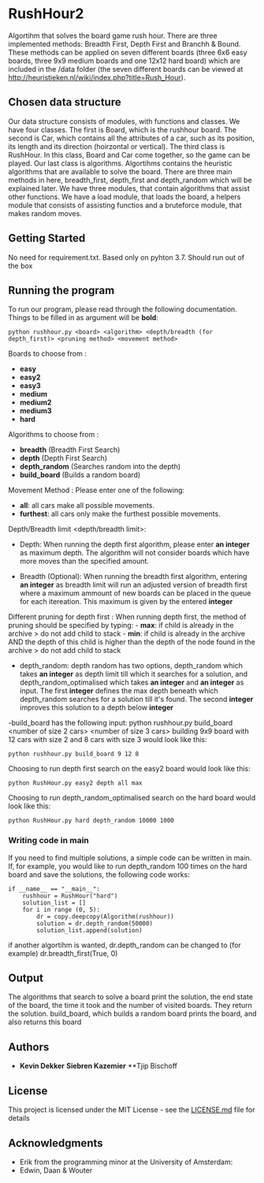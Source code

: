 # RushHour2

Algortihm that solves the board game rush hour. There are three implemented methods: Breadth First, Depth First and Branchh & Bound. These methods can be applied on seven different boards (three 6x6 easy boards, three 9x9 medium boards and one 12x12 hard board) which are included in the /data folder (the seven different boards can be viewed at http://heuristieken.nl/wiki/index.php?title=Rush_Hour).

## Chosen data structure

Our data structure consists of modules, with functions and classes. We have four classes. The first is Board, which is the rushhour board. The second is Car, which contains all the attributes of a car, such as its position, its length and its direction (hoirzontal or vertical). The third class is RushHour. In this class, Board and Car come together, so the game can be played. Our last class is algorithms. Algortihms contains the heuristic algorithms that are available to solve the board. There are three main methods in here, breadth_first, depth_first and depth_random which will be explained later. We have three modules, that contain algorithms that assist other functions. We have a load module, that loads the board, a helpers module that consists of assisting functios and a bruteforce module, that makes random moves.


## Getting Started

No need for requirement.txt. Based only on pyhton 3.7. Should run out of the box


## Running the program

To run our program, please read through the following documentation. Things to be filled in as argument will be **bold**:
```
python rushhour.py <board> <algorithm> <depth/breadth (for depth_first)> <pruning method> <movement method>
```
Boards to choose from <board>: 
  - **easy**
  - **easy2**
  - **easy3**
  - **medium**
  - **medium2**
  - **medium3**
  - **hard**

Algorithms to choose from <algorithm>:
  - **breadth** (Breadth First Search)
  - **depth** (Depth First Search)
  - **depth_random** (Searches random into the depth)
  - **build_board** (Builds a random board)
  
Movement Method <movement method>:
  Please enter one of the following:
  - **all**: all cars make all possible movements.
  - **furthest**: all cars only make the furthest possible movements.
  
Depth/Breadth limit <depth/breadth limit>:
  - Depth: When running the depth first algorithm, please enter **an integer** as maximum depth. The algorithm will not consider boards which have more moves than the specified amount. 

  - Breadth (Optional): When running the breadth first algorithm, entering **an integer** as breadth limit will run an adjusted version of breadth first where a maximum ammount of new boards can be placed in the queue for each itereation. This maximum is given by the entered **integer**
  
Different pruning for depth first <pruning method>:
  When running depth first, the method of pruning should be specified by typing:
    - **max**: if child is already in the archive > do not add child to stack
    - **min**: if child is already in the archive AND the depth of this child is higher than the depth of the node found in the archive > do not add child to stack
  
- depth_random: depth random has two options, depth_random which takes **an integer** as depth limit till which it searches for a solution, and depth_random_optimalised which takes **an integer** and **an integer** as input. The first **integer** defines the max depth beneath which depth_random searches for a solution till it's found. The second **integer** improves this solution to a depth below **integer** 

-build_board has the following input: 
python rushhour.py build_board <size of board> <number of size 2 cars> <number of size 3 cars> 
building 9x9 board with 12 cars with size 2 and 8 cars with size 3 would look like this:
```
python rushhour.py build_board 9 12 8
```  
  
Choosing to run depth first search on the easy2 board would look like this:
```
python RushHour.py easy2 depth all max
```

Choosing to run depth_random_optimalised search on the hard board would look like this:
```
python RushHour.py hard depth_random 10000 1000
```

### Writing code in main
If you need to find multiple solutions, a simple code can be written in main. If, for example, you would like to run depth_random 100 times on the hard board and save the solutions, the following code works:
```
if __name__ == "__main__":
    rushhour = RushHour("hard")
    solution_list = []
    for i in range (0, 5):
        dr = copy.deepcopy(Algorithm(rushhour))
        solution = dr.depth_random(50000)
        solution_list.append(solution)
```
if another algortihm is wanted, dr.depth_random can be changed to (for example) dr.breadth_first(True, 0)

## Output

The algorithms that search to solve a board print the solution, the end state of the board, the time it took and the number of visited boards. They return the solution.
build_board, which builds a random board prints the board, and also returns this board
## Authors

* **Kevin Dekker**
  **Siebren Kazemier**
  **Tjip Bischoff

## License

This project is licensed under the MIT License - see the [LICENSE.md](LICENSE.md) file for details

## Acknowledgments

* Erik
from the programming minor at the University of Amsterdam:
* Edwin, Daan & Wouter


